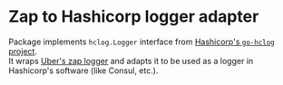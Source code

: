 # Zap to Hashicorp logger adapter

Package implements `hclog.Logger` interface from [Hashicorp's `go-hclog` project](https://github.com/hashicorp/go-hclog).  
It wraps [Uber's zap logger](https://github.com/uber-go/zap) and adapts it to be used as a logger in Hashicorp's software (like Consul, etc.).